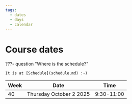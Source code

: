 ```yaml
---
tags:
  - dates
  - days
  - calendar
---
```


# Course dates

???- question "Where is the schedule?"

    It is at [Schedule](schedule.md) :-)

<!-- markdownlint-disable MD013 --><!-- Tables cannot be split up over lines, hence will break 80 characters per line -->

Week    |Date                     |Time
--------|-------------------------|----------
40      |Thursday October 2 2025  |9:30-11:00

<!-- markdownlint-enable MD013 -->

